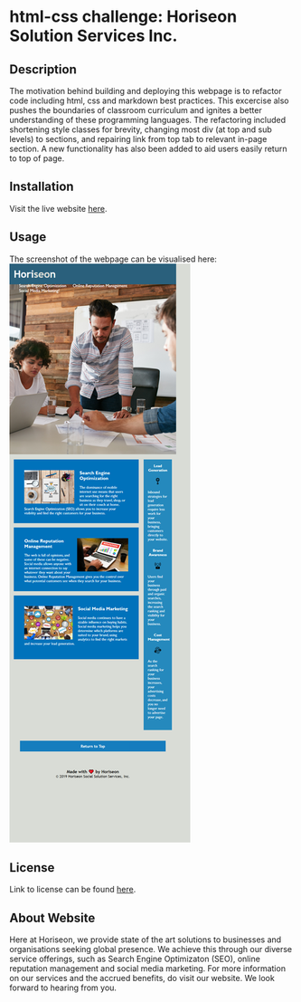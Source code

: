 # html-css challenge: Horiseon Solution Services Inc.

## Description

The motivation behind building and deploying this webpage is to refactor code including html, css and markdown best practices. 
This excercise also pushes the boundaries of classroom curriculum and ignites a better understanding 
of these programming languages. The refactoring included shortening style classes for brevity, changing most div 
(at top and sub levels) to sections, and repairing link from top tab to relevant in-page section. A new functionality 
has also been added to aid users easily return to top of page.

## Installation

Visit the live website [here](https://enwokedi96.github.io/horiseon_services).

## Usage

The screenshot of the webpage can be visualised here: ![alt text](assets/images/screenshot.png)
    
## License

Link to license can be found [here](LICENSE.md).

## About Website

[comment]: # (HORISEON SOCIAL SOLUTION SERVICES, INC.)

Here at Horiseon, we provide state of the art solutions to businesses and organisations seeking global presence. 
We achieve this through our diverse service offerings, such as Search Engine Optimizaton (SEO), online reputation management and social media marketing. 
For more information on our services and the accrued benefits, do visit our website. We look forward to hearing from you. 
